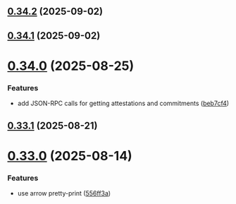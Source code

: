 ## [0.34.2](https://github.com/spaceandtimefdn/sxt-proof-of-sql-sdk/compare/v0.34.1...v0.34.2) (2025-09-02)



## [0.34.1](https://github.com/spaceandtimefdn/sxt-proof-of-sql-sdk/compare/v0.34.0...v0.34.1) (2025-09-02)



# [0.34.0](https://github.com/spaceandtimefdn/sxt-proof-of-sql-sdk/compare/v0.33.1...v0.34.0) (2025-08-25)


### Features

* add JSON-RPC calls for getting attestations and commitments ([beb7cf4](https://github.com/spaceandtimefdn/sxt-proof-of-sql-sdk/commit/beb7cf467b4b2396c82f4060dad70d66253dac2f))



## [0.33.1](https://github.com/spaceandtimefdn/sxt-proof-of-sql-sdk/compare/v0.33.0...v0.33.1) (2025-08-21)



# [0.33.0](https://github.com/spaceandtimefdn/sxt-proof-of-sql-sdk/compare/v0.32.1...v0.33.0) (2025-08-14)


### Features

* use arrow pretty-print ([556ff3a](https://github.com/spaceandtimefdn/sxt-proof-of-sql-sdk/commit/556ff3adda0610dee689e607da14814d4c3c93dd))



